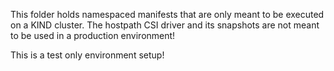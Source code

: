 This folder holds namespaced manifests that are only meant to be executed on a KIND cluster.
The hostpath CSI driver and its snapshots are not meant to be used in a production environment!

This is a test only environment setup!
